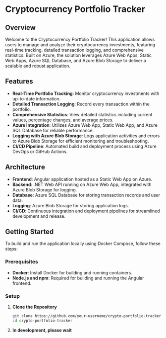 # Cryptocurrency Portfolio Tracker

## Overview

Welcome to the Cryptocurrency Portfolio Tracker! This application allows users to manage and analyze their cryptocurrency investments, featuring real-time tracking, detailed transaction logging, and comprehensive statistics. Built on Azure, the solution leverages Azure Web Apps, Static Web Apps, Azure SQL Database, and Azure Blob Storage to deliver a scalable and robust application.

## Features

- **Real-Time Portfolio Tracking**: Monitor cryptocurrency investments with up-to-date information.
- **Detailed Transaction Logging**: Record every transaction within the portfolio.
- **Comprehensive Statistics**: View detailed statistics including current values, percentage changes, and average prices.
- **Azure Integration**: Utilizes Azure Web App, Static Web App, and Azure SQL Database for reliable performance.
- **Logging with Azure Blob Storage**: Logs application activities and errors to Azure Blob Storage for efficient monitoring and troubleshooting.
- **CI/CD Pipeline**: Automated build and deployment process using Azure DevOps or GitHub Actions.

## Architecture

- **Frontend**: Angular application hosted as a Static Web App on Azure.
- **Backend**: .NET Web API running on Azure Web App, integrated with Azure Blob Storage for logging.
- **Database**: Azure SQL Database for storing transaction records and user data.
- **Logging**: Azure Blob Storage for storing application logs.
- **CI/CD**: Continuous integration and deployment pipelines for streamlined development and release.

## Getting Started

To build and run the application locally using Docker Compose, follow these steps:

### Prerequisites

- **Docker**: Install Docker for building and running containers.
- **Node.js and npm**: Required for building and running the Angular frontend.

### Setup

1. **Clone the Repository**

   ```bash
   git clone https://github.com/your-username/crypto-portfolio-tracker.git
   cd crypto-portfolio-tracker
   ```
2. **In development, please wait**
